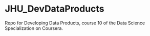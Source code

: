 # JHU_DevDataProducts

Repo for Developing Data Products, course 10 of the Data Science Specialization on Coursera.

